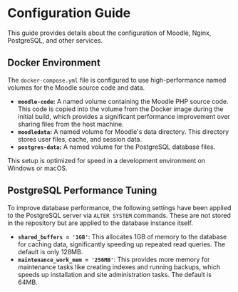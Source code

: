 <!-- Note for AI and humans: This document outlines the Docker volume setup and PostgreSQL performance configurations. It is a key file for understanding the environment's architecture. -->

# Configuration Guide

This guide provides details about the configuration of Moodle, Nginx, PostgreSQL, and other services.

## Docker Environment

The `docker-compose.yml` file is configured to use high-performance named volumes for the Moodle source code and data.

*   **`moodle-code`:** A named volume containing the Moodle PHP source code. This code is copied into the volume from the Docker image during the initial build, which provides a significant performance improvement over sharing files from the host machine.
*   **`moodledata`:** A named volume for Moodle's data directory. This directory stores user files, cache, and session data.
*   **`postgres-data`:** A named volume for the PostgreSQL database files.

This setup is optimized for speed in a development environment on Windows or macOS.

## PostgreSQL Performance Tuning

To improve database performance, the following settings have been applied to the PostgreSQL server via `ALTER SYSTEM` commands. These are not stored in the repository but are applied to the database instance itself.

*   **`shared_buffers = '1GB'`**: This allocates 1GB of memory to the database for caching data, significantly speeding up repeated read queries. The default is only 128MB.
*   **`maintenance_work_mem = '256MB'`**: This provides more memory for maintenance tasks like creating indexes and running backups, which speeds up installation and site administration tasks. The default is 64MB.
